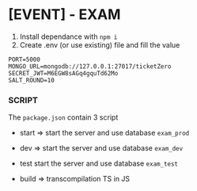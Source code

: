 # [EVENT] - EXAM

1. Install dependance with `npm i`
2. Create .env (or use existing) file and fill the value

```
PORT=5000
MONGO_URL=mongodb://127.0.0.1:27017/ticketZero
SECRET_JWT=M6EGW8sAGq4gquTd62Mo
SALT_ROUND=10
```

### SCRIPT

The `package.json` contain 3 script

- start => start the server and use database `exam_prod`

- dev => start the server and use database `exam_dev`

- test start the server and use database `exam_test`

- build => transcompilation TS in JS
